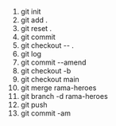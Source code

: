 1. git init
2. git add .
3. git reset .
4. git commit
5. git checkout -- .
6. git log
7. git commit --amend
8. git checkout -b
9. git checkout main
10. git merge rama-heroes
11. git branch -d rama-heroes
12. git push
13. git commit -am 